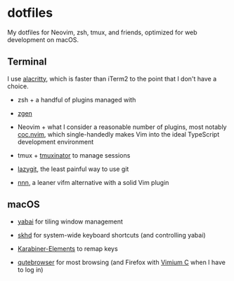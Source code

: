 # dotfiles

My dotfiles for Neovim, zsh, tmux, and friends, optimized for web development on
macOS.

## Terminal

I use [alacritty](https://github.com/alacritty/alacritty), which is faster than
iTerm2 to the point that I don't have a choice.

- zsh + a handful of plugins managed with
- [zgen](https://github.com/tarjoilija/zgen)

- Neovim + what I consider a reasonable number of plugins, most notably
  [coc.nvim](https://github.com/neoclide/coc.nvim), which single-handedly makes
  Vim into the ideal TypeScript development environment

- tmux + [tmuxinator](https://github.com/tmuxinator/tmuxinator) to manage
  sessions

- [lazygit](https://github.com/jesseduffield/lazygit), the least painful way to
  use git

- [nnn](https://github.com/jarun/nnn), a leaner vifm alternative with a
  solid Vim plugin

## macOS

- [yabai](https://github.com/koekeishiya/yabai) for tiling window management

- [skhd](https://github.com/koekeishiya/skhd) for system-wide keyboard shortcuts
  (and controlling yabai)

- [Karabiner-Elements](https://github.com/pqrs-org/Karabiner-Elements) to
  remap keys

- [qutebrowser](https://github.com/qutebrowser/qutebrowser) for most browsing
  (and Firefox with [Vimium
  C](https://addons.mozilla.org/en-US/firefox/addon/vimium-c/) when I have to
  log in)

